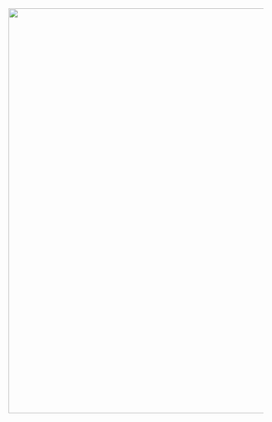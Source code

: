 <div align="center">
<img src="https://github.com/mateushenriqueeh/techAcademy2/assets/161949343/47506945-8bba-468d-b043-e2520470cdae" width="800px" />
</div>
